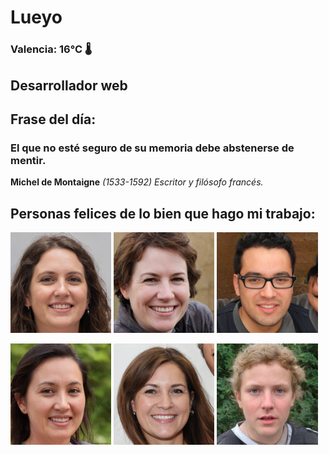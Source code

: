 # Lueyo
### Valencia:  16°C 🌡️
## Desarrollador web
## Frase del día:
<!-- START QUOTE -->
### El que no esté seguro de su memoria debe abstenerse de mentir.
**Michel de Montaigne** *(1533-1592) Escritor y filósofo francés.*
<!-- END QUOTE -->






## Personas felices de lo bien que hago mi trabajo:

<p float="left">
  <img src="src/image_0.png" width="32%" />
  <img src="src/image_1.png" width="32%" /> 
  <img src="src/image_2.png" width="32%" />
</p>
<p float="left">
  <img src="src/image_3.png" width="32%" />
  <img src="src/image_4.png" width="32%" /> 
  <img src="src/image_5.png" width="32%" />
</p>
